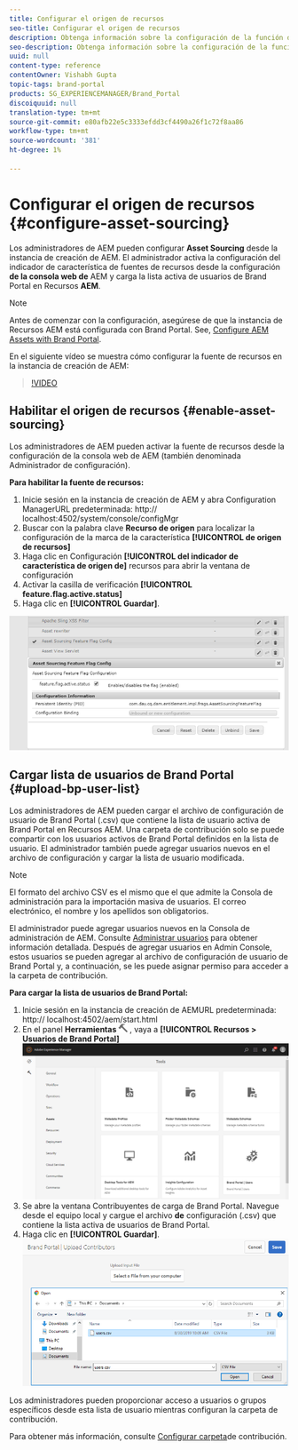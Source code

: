 ```yaml
---
title: Configurar el origen de recursos
seo-title: Configurar el origen de recursos
description: Obtenga información sobre la configuración de la función de abastecimiento de recursos en Recursos AEM.
seo-description: Obtenga información sobre la configuración de la función de abastecimiento de recursos en Recursos AEM.
uuid: null
content-type: reference
contentOwner: Vishabh Gupta
topic-tags: brand-portal
products: SG_EXPERIENCEMANAGER/Brand_Portal
discoiquuid: null
translation-type: tm+mt
source-git-commit: e80afb22e5c3333efdd3cf4490a26f1c72f8aa86
workflow-type: tm+mt
source-wordcount: '381'
ht-degree: 1%

---
```



# Configurar el origen de recursos {#configure-asset-sourcing}

Los administradores de AEM pueden configurar **Asset Sourcing** desde la instancia de creación de AEM. El administrador activa la configuración del indicador de característica de fuentes de recursos desde la configuración **de la consola web de** AEM y carga la lista activa de usuarios de Brand Portal en Recursos **AEM**.

>[!NOTE]
>
>Antes de comenzar con la configuración, asegúrese de que la instancia de Recursos AEM está configurada con Brand Portal. See, [Configure AEM Assets with Brand Portal](../using/configure-aem-assets-with-brand-portal.md).


En el siguiente vídeo se muestra cómo configurar la fuente de recursos en la instancia de creación de AEM:

>[!VIDEO](https://video.tv.adobe.com/v/29771)

## Habilitar el origen de recursos {#enable-asset-sourcing}

Los administradores de AEM pueden activar la fuente de recursos desde la configuración de la consola web de AEM (también denominada Administrador de configuración).

**Para habilitar la fuente de recursos:**
1. Inicie sesión en la instancia de creación de AEM y abra Configuration ManagerURL predeterminada: http:// localhost:4502/system/console/configMgr
1. Buscar con la palabra clave **Recurso de origen** para localizar la configuración de la marca de la característica **[!UICONTROL de origen de recursos]**
1. Haga clic en Configuración **[!UICONTROL del indicador de característica de origen de]** recursos para abrir la ventana de configuración
1. Activar la casilla de verificación **[!UICONTROL feature.flag.active.status]**
1. Haga clic en **[!UICONTROL Guardar]**.

![](assets/enable-asset-sourcing.png)

## Cargar lista de usuarios de Brand Portal {#upload-bp-user-list}

Los administradores de AEM pueden cargar el archivo de configuración de usuario de Brand Portal (.csv) que contiene la lista de usuario activa de Brand Portal en Recursos AEM. Una carpeta de contribución solo se puede compartir con los usuarios activos de Brand Portal definidos en la lista de usuario. El administrador también puede agregar usuarios nuevos en el archivo de configuración y cargar la lista de usuario modificada.

>[!NOTE]
>
>El formato del archivo CSV es el mismo que el que admite la Consola de administración para la importación masiva de usuarios. El correo electrónico, el nombre y los apellidos son obligatorios.


El administrador puede agregar usuarios nuevos en la Consola de administración de AEM. Consulte [Administrar usuarios](brand-portal-adding-users.md) para obtener información detallada. Después de agregar usuarios en Admin Console, estos usuarios se pueden agregar al archivo de configuración de usuario de Brand Portal y, a continuación, se les puede asignar permiso para acceder a la carpeta de contribución.

**Para cargar la lista de usuarios de Brand Portal:**
1. Inicie sesión en la instancia de creación de AEMURL predeterminada: http:// localhost:4502/aem/start.html
1. En el panel **Herramientas** ![](assets/tools.png) , vaya a **[!UICONTROL Recursos > Usuarios de Brand Portal]**
   ![](assets/upload-user-list1.png)
1. Se abre la ventana Contribuyentes de carga de Brand Portal.
Navegue desde el equipo local y cargue el archivo **de** configuración (.csv) que contiene la lista activa de usuarios de Brand Portal.
1. Haga clic en **[!UICONTROL Guardar]**.
   ![](assets/upload-user-list2.png)


Los administradores pueden proporcionar acceso a usuarios o grupos específicos desde esta lista de usuario mientras configuran la carpeta de contribución.

Para obtener más información, consulte [Configurar carpeta](brand-portal-contribution-folder.md)de contribución.
